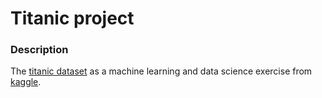 
# Titanic project

### Description
The [titanic dataset](https://www.kaggle.com/c/titanic) as a machine learning and data science exercise
from [kaggle](https://www.kaggle.com/).



